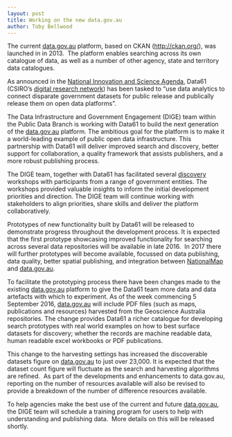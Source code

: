 ```yaml
---
layout: post
title: Working on the new data.gov.au
author: Toby Bellwood
---
```


<p>The current <a href="http://data.gov.au/">data.gov.au</a> platform, based on CKAN (<a href="http://ckan.org/">http://ckan.org/</a>), was launched in in 2013.&nbsp; The platform enables searching across its own catalogue of data, as well as a number of other agency, state and territory data catalogues.</p>
<p>As announced in the <a href="http://www.innovation.gov.au/page/data61-australias-digital-and-data-innovation-group">National Innovation and Science Agenda</a>, Data61 (CSIRO’s <a href="http://www.data61.csiro.au/">digital research network</a>) has been tasked to “use data analytics to connect disparate government datasets for public release and publically release them on open data platforms”.</p>
<p>The Data Infrastructure and Government Engagement (DIGE) team within the Public Data Branch&nbsp;is working with Data61 to build the next generation of the <a href="http://data.gov.au/">data.gov.au</a> platform. The ambitious goal for the platform is to make it a world-leading example of public open data infrastructure. This partnership with Data61 will deliver improved search and discovery, better support for collaboration, a quality framework that assists publishers, and a more robust publishing process.</p>
<p>The DIGE team, together with Data61 has facilitated several <a href="https://www.dto.gov.au/standard/service-design-and-delivery-process/discovery/">discovery</a> workshops with participants from a range of government entities. The workshops provided valuable insights to inform the initial development priorities and direction. The DIGE team will continue working with stakeholders to align priorities, share skills and deliver the platform collaboratively.</p>
<p>Prototypes of new functionality built by Data61 will be released to demonstrate progress throughout the development process. It is expected that the first prototype showcasing improved functionality for searching across several data repositories will be available in late 2016.&nbsp; In 2017 there will further prototypes will become available, focussed on data publishing, data quality, better spatial publishing, and integration between <a href="http://www.nationalmap.gov.au">NationalMap</a> and <a href="http://data.gov.au/">data.gov.au</a>.</p>
<p>To facilitate the prototyping process there have been changes made to the existing <a href="http://data.gov.au/">data.gov.au</a> platform to give the Data61 team more data and data artefacts with which to experiment. As of the week commencing 5 September 2016, <a href="http://data.gov.au/">data.gov.au</a> will include PDF files (such as maps, publications and resources) harvested from the Geoscience Australia repositories. The change provides Data61 a richer catalogue for developing search prototypes with real world examples on how to best surface datasets for discovery; whether the records are machine readable data, human readable excel workbooks or PDF publications.&nbsp;</p>
<p>This change to the harvesting settings has increased the discoverable datasets figure on <a href="http://data.gov.au/">data.gov.au</a> to just over 23,000. It is expected that the dataset count figure will fluctuate as the search and harvesting algorithms are refined. &nbsp;As part of the developments and enhancements to data.gov.au, reporting on the number of resources available will also be revised to provide a breakdown of the number of difference resources available.</p>
<p>To help agencies make the best use of the current and future <a href="http://data.gov.au/">data.gov.au</a>, the DIGE team will schedule a training program for users to help with understanding and publishing data.&nbsp; More details on this will be released shortly.</p>
